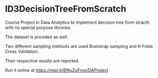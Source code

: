 # ID3DecisionTreeFromScratch
Course Project in Data Analytics to implement decision tree from stracth with no special purpose libraries.

The dataset is provided as well.

Two different sampling methods are used Bootstrap sampling and K-Folds Cross Validation.

Their respective results are reported.

Run it online at https://repl.it/@KuZoFrog/DAProject

